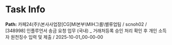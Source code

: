 # Task Info

**Path:** 카페24(주)\본사사업장\[CG]MI본부\MIH그룹\밸류업팀 / scnoh02 / [348998] 인플루언서 송금 요청 업무 (국내) _ 거래처등록 승인 처리 확인 후 개인 소득자 원천징수 입력 및 제출 / 2025-10-01_00-00-00

